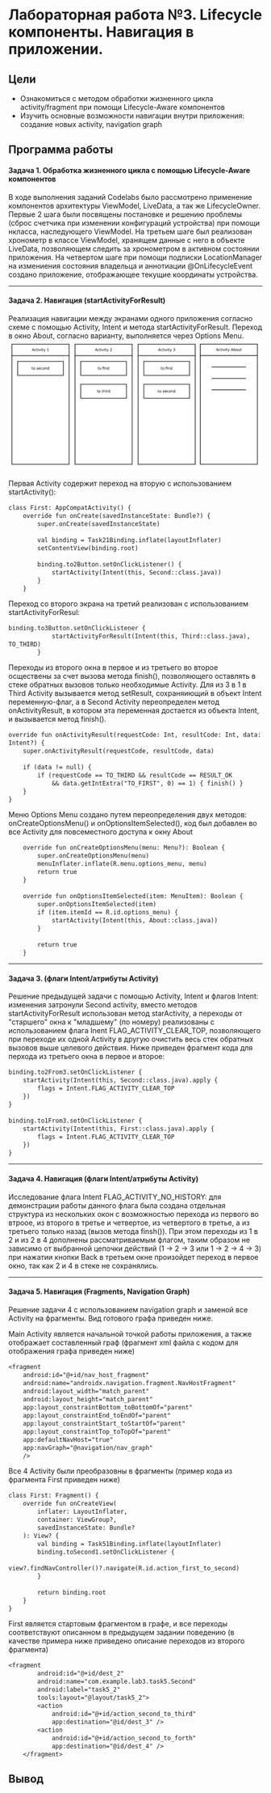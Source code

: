 # Лабораторная работа №3. Lifecycle компоненты. Навигация в приложении.
## Цели
  - Ознакомиться с методом обработки жизненного цикла activity/fragment при помощи Lifecycle-Aware компонентов
  - Изучить основные возможности навигации внутри приложения: создание новых activity, navigation graph
## Программа работы
#### Задача 1. Обработка жизненного цикла с помощью Lifecycle-Aware компонентов
В ходе выполнения заданий Codelabs было рассмотрено применение компонентов архитектуры ViewModel, LiveData, а так же LifecycleOwner. Первые 2 шага были посвящены постановке и решению проблемы (сброс счетчика при изменении конфигураций устройства) при помощи нкласса, наследующего ViewModel. На третьем шаге был реализован хронометр в классе ViewModel, хранящем данные с него в объекте LiveData, позволяющем следить за хронометром в активном состоянии приложения. На четвертом шаге при помощи подписки LocationManager на измениения состояния владельца и аннотиации @OnLifecycleEvent создано приложение, отображающее текущие координаты устройства. 

___
#### Задача 2. Навигация (startActivityForResult)
Реализация навигации между экранами одного приложения согласно схеме с помощью Activity, Intent и метода startActivityForResult. Переход в окно About, согласно варианту, выполняется через Options Menu.
![alt text](task2.png)

Первая Activity содержит переход на вторую с использованием startActivity():

```
class First: AppCompatActivity() {
    override fun onCreate(savedInstanceState: Bundle?) {
        super.onCreate(savedInstanceState)

        val binding = Task21Binding.inflate(layoutInflater)
        setContentView(binding.root)

        binding.to2Button.setOnClickListener() {
            startActivity(Intent(this, Second::class.java))
        }
    }
```

Переход со второго экрана на третий реализован с использованием startActivityForResul:

```
binding.to3Button.setOnClickListener {
            startActivityForResult(Intent(this, Third::class.java), TO_THIRD)
        }
```

Переходы из второго окна в первое и из третьего во второе осществены за счет вызова метода finish(), позволяющего оставлять в стеке обратных вызовов только необходимые Activity. 
Для из 3 в 1 в Third Activity вызывается метод setResult, сохраняиющий в объект Intent переменную-флаг, а в Second Activity переопределен метод onActivityResult, в котором эта переменная достается из объекта Intent, и вызывается метод finish().

```
override fun onActivityResult(requestCode: Int, resultCode: Int, data: Intent?) {
    super.onActivityResult(requestCode, resultCode, data)

    if (data != null) {
        if (requestCode == TO_THIRD && resultCode == RESULT_OK
            && data.getIntExtra("TO_FIRST", 0) == 1) { finish() }
    }
}
```

Меню Options Menu создано путем переопределения двух методов: onCreateOptionsMenu() и onOptionsItemSelected(), код был добавлен во все Activity для повсеместного доступа к окну About

```
    override fun onCreateOptionsMenu(menu: Menu?): Boolean {
        super.onCreateOptionsMenu(menu)
        menuInflater.inflate(R.menu.options_menu, menu)
        return true
    }

    override fun onOptionsItemSelected(item: MenuItem): Boolean {
        super.onOptionsItemSelected(item)
        if (item.itemId == R.id.options_menu) {
            startActivity(Intent(this, About::class.java))
        }

        return true
    }
```

___

#### Задача 3. (флаги Intent/атрибуты Activity)
Решение предыдущей задачи с помощью Activity, Intent и флагов Intent: изменения затронули Second activity, вместо методов startActivityForResult использован метод starActivity, а переходы от "старшего" окна к "младшему" (по номеру) реализованы с использованием флага Inent FLAG_ACTIVITY_CLEAR_TOP, позволяющего при переходе их одной Activity в другую очистить весь стек обратных вызовов выше целевого действия. Ниже приведен фрагмент кода для перхода из третьего окна в первое и второе:

```
binding.to2From3.setOnClickListener {
    startActivity(Intent(this, Second::class.java).apply {
        flags = Intent.FLAG_ACTIVITY_CLEAR_TOP
    })
}

binding.to1From3.setOnClickListener {
    startActivity(Intent(this, First::class.java).apply {
        flags = Intent.FLAG_ACTIVITY_CLEAR_TOP
    })
}
```

___

#### Задача 4. Навигация (флаги Intent/атрибуты Activity)
Исследование флага Intent FLAG_ACTIVITY_NO_HISTORY: для демонстрации работы данного флага была создана отдельная структура из нескольких окон с возможностью перехода из первого во втроое, из второго в третье и четвертое, из четвертого в третье, а из третьего только назад (вызов метода finsh()). При этом переходы из 1 в 2 и из 2 в 4 дополнены рассматриваемым флагом, таким образом не зависимо от выбранной цепочки действий (1 -> 2 -> 3 или 1 -> 2 -> 4 -> 3) при нажатии кнопки Back в третьем окне произойдет переход в первое окно, так как 2 и 4 в стеке не сохранялись. 

___

#### Задача 5. Навигация (Fragments, Navigation Graph)
Решение задачи 4 с использованием navigation graph и заменой все Activity на фрагменты.
Вид готового графа приведен ниже.

Main Activity является начальной точкой работы приложения, а также отображает составленный граф (фрагмент xml файла с кодом для отображения графа приведен ниже)

```
<fragment
    android:id="@+id/nav_host_fragment"
    android:name="androidx.navigation.fragment.NavHostFragment"
    android:layout_width="match_parent"
    android:layout_height="match_parent"
    app:layout_constraintBottom_toBottomOf="parent"
    app:layout_constraintEnd_toEndOf="parent"
    app:layout_constraintStart_toStartOf="parent"
    app:layout_constraintTop_toTopOf="parent"
    app:defaultNavHost="true"
    app:navGraph="@navigation/nav_graph"
    />
```

Все 4 Activity были преобразовны в фрагменты (пример кода из фрагмента First приведен ниже) 

```
class First: Fragment() {
    override fun onCreateView(
        inflater: LayoutInflater,
        container: ViewGroup?,
        savedInstanceState: Bundle?
    ): View? {
        val binding = Task51Binding.inflate(layoutInflater)
        binding.toSecond1.setOnClickListener {
            view?.findNavController()?.navigate(R.id.action_first_to_second)
        }

        return binding.root
    }
}
```

First является стартовым фрагментом в графе, и все переходы соответствуют описанном в предыдущем задании поведению (в качестве примера ниже приведено описание переходов из второго фрагмента)

```
<fragment
        android:id="@+id/dest_2"
        android:name="com.example.lab3.task5.Second"
        android:label="task5_2"
        tools:layout="@layout/task5_2">
        <action
            android:id="@+id/action_second_to_third"
            app:destination="@id/dest_3" />
        <action
            android:id="@+id/action_second_to_forth"
            app:destination="@id/dest_4" />
    </fragment>
```


## Вывод